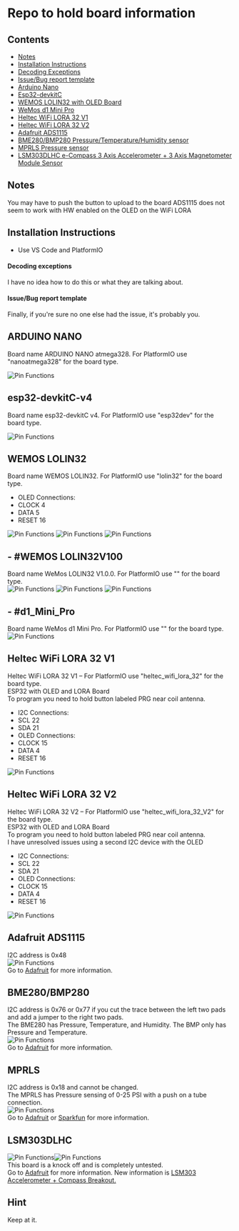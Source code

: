 # Repo to hold board information
### 

## Contents
- [Notes](#notes)
- [Installation Instructions](#installation-instructions)
- [Decoding Exceptions](#decoding-exceptions)
- [Issue/Bug report template](#issuebug-report-template)
- [Arduino Nano](#ARDUINO-NANO)
- [Esp32-devkitC](#esp32-devkitC-v4)
- [WEMOS LOLIN32 with OLED Board](#WEMOS-LOLIN32)
- [WeMos d1 Mini Pro](#d1_Mini_Pro)
- [Heltec WiFi LORA 32 V1](#Heltec-WiFi-LORA-32-V1)
- [Heltec WiFi LORA 32 V2](#Heltec-WiFi-LORA-32-V2)
- [Adafruit ADS1115](#Adafruit-ADS1115)
- [BME280/BMP280 Pressure/Temperature/Humidity sensor](#BME280/BMP280)
- [MPRLS Pressure sensor](#MPRLS)
- [LSM303DLHC e-Compass 3 Axis Accelerometer + 3 Axis Magnetometer Module Sensor](#LSM303DLHC) 

## Notes

You may have to push the button to upload to the board
ADS1115 does not seem to work with HW enabled on the OLED on the WiFi LORA
## Installation Instructions
- Use VS Code and PlatformIO

#### Decoding exceptions

I have no idea how to do this or what they are talking about.

#### Issue/Bug report template

Finally, if you're sure no one else had the issue, it's probably you.

## ARDUINO NANO
Board name ARDUINO NANO atmega328. For PlatformIO use "nanoatmega328" for the board type.<br/>
<ul>
</ul>

![Pin Functions](docs/arduino-nano-pinout.png)
## esp32-devkitC-v4
Board name esp32-devkitC v4. For PlatformIO use "esp32dev" for the board type.<br/>
<ul>
</ul>

![Pin Functions](docs/esp32-devkitC-v4-pinout.png)

## WEMOS LOLIN32
Board name WEMOS LOLIN32. For PlatformIO use "lolin32" for the board type.<br/>
<ul>
    <li>OLED Connections:</li>
        <li>CLOCK 4</li>
        <li>DATA 5</li>
        <li>RESET 16</li>
</ul>

![Pin Functions](docs/WemosESP32OLEDTop.jpg)
![Pin Functions](docs/WemosESP32OLEDBottom.jpg)
![Pin Functions](docs/WemosESP32OLEDPinout.jpg)
## - #WEMOS LOLIN32V100
Board name WeMos LOLIN32 V1.0.0. For PlatformIO use "" for the board type.<br/>
![Pin Functions](docs/ESP32WeMosLOLIN32Top.jpg)
![Pin Functions](docs/ESP32WeMosLOLIN32Bottom.jpg)
![Pin Functions](docs/ESP32WeMosLOLIN32Pinout.png)
## - #d1_Mini_Pro
Board name WeMos d1 Mini Pro. For PlatformIO use "" for the board type.<br/>
![Pin Functions](docs/wemos_d1_mini_pro_pinout.png)
## Heltec WiFi LORA 32 V1
Heltec WiFi LORA 32 V1 – For PlatformIO use "heltec_wifi_lora_32" for the board type.<br/>
ESP32 with OLED and LORA Board<br/>
To program you need to hold button labeled PRG near coil antenna.<br/>
<ul>
    <li>I2C Connections:</li>
        <li>SCL 22</li>
        <li>SDA 21</li>
    <li>OLED Connections:</li>
        <li>CLOCK 15</li>
        <li>DATA 4</li>
        <li>RESET 16</li>
</ul>

![Pin Functions](docs/WiFi-LORA-32-pinout-Diagram.png)
## Heltec WiFi LORA 32 V2
Heltec WiFi LORA 32 V2 – For PlatformIO use "heltec_wifi_lora_32_V2" for the board type.<br/>
ESP32 with OLED and LORA Board<br/>
To program you need to hold button labeled PRG near coil antenna.<br/>
I have unresolved issues using a second I2C device with the OLED<br/>
<ul>
    <li>I2C Connections:</li>
        <li>SCL 22</li>
        <li>SDA 21</li>
    <li>OLED Connections:</li>
        <li>CLOCK 15</li>
        <li>DATA 4</li>
        <li>RESET 16</li>
</ul>

![Pin Functions](docs/WIFI_LoRa_32_V2PinDiagram.png)
## Adafruit ADS1115
I2C address is 0x48<br/>
![Pin Functions](docs/AdafruitADS1015ADS1115PinDiagram.jpg)<br/>
Go to [Adafruit](https://www.adafruit.com/product/1085) for more information.<br/>
## BME280/BMP280
I2C address is 0x76 or 0x77 if you cut the trace between the left two pads and add a jumper to the right two pads.<br/>
The BME280 has Pressure, Temperature, and Humidity. The BMP only has Pressure and Temperature.<br/>
![Pin Functions](docs/BMP280.jpg)<br/>
Go to [Adafruit](https://learn.adafruit.com/adafruit-bme280-humidity-barometric-pressure-temperature-sensor-breakout) for more information.<br/>
## MPRLS
I2C address is 0x18 and cannot be changed.<br/>
The MPRLS has Pressure sensing of 0-25 PSI with a push on a tube connection.<br/>
![Pin Functions](docs/MPRLS3965-00.jpg)<br/>
Go to [Adafruit](https://www.adafruit.com/products/3965) or [Sparkfun](https://www.sparkfun.com/products/16476) for more information.<br/>

## LSM303DLHC
![Pin Functions](docs/LSM303DLHCe-Compass3AxisAccelerometerAnd3AxisMagnetometerModule.jpg)![Pin Functions](docs/LSM303DLHCe-Compass3AxisAccelerometerAnd3AxisMagnetometerModule61VO3bK8u+L._AC_SX679_.jpg) <br/>
This board is a knock off and is completely untested.<br/>
Go to [Adafruit](https://www.adafruit.com/product/1120) for more information. New information is [LSM303 Accelerometer + Compass Breakout.](https://learn.adafruit.com/lsm303-accelerometer-slash-compass-breakout/coding)<br/>

## Hint
Keep at it.